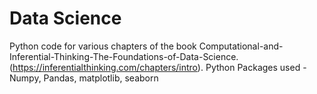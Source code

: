 # Data Science
Python code for various chapters of the book Computational-and-Inferential-Thinking-The-Foundations-of-Data-Science.(https://inferentialthinking.com/chapters/intro).
Python Packages used - Numpy, Pandas, matplotlib, seaborn
